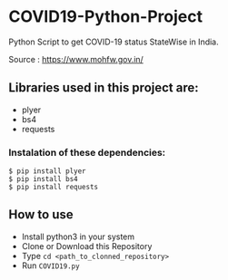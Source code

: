 # COVID19-Python-Project
Python Script to get COVID-19 status StateWise in India.

Source : https://www.mohfw.gov.in/
## Libraries used in this project are:

- plyer
- bs4
- requests

### Instalation of these dependencies:

    $ pip install plyer
    $ pip install bs4
    $ pip install requests
## How to use
* Install python3 in your system
* Clone or Download this Repository
* Type `cd <path_to_clonned_repository>`
* Run `COVID19.py`
